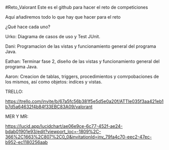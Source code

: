 #Reto_Valorant
Este es el github para hacer el reto de competiciones

Aquí añadiremos todo lo que hay que hacer para el reto

¿Qué hace cada uno?

Urko: Diagrama de casos de uso y Test JUnit.

Dani: Programacion de las vistas y funcionamiento general del programa Java.

Eathan: Terminar fase 2, diseño de las vistas y funcionamiento general del programa Java.

Aaron: Creacion de tablas, triggers, procedimientos y comrpobaciones de los mismos, así como objetos: indíces y vistas.

TRELLO:

https://trello.com/invite/b/67a5fc56b381f5e5d5e0a20f/ATTIe035f3aa421eb1b7d5a64632f4b84f33EBC83A09/valorant

MER Y MR:

https://lucid.app/lucidchart/ae06e9ce-6c77-452f-ae24-bdab01901e93/edit?viewport_loc=-1809%2C-366%2C1663%2C807%2C0_0&invitationId=inv_79fa4c70-eec2-47ec-b952-ec1180256aab
